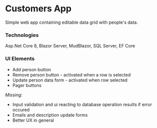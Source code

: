 # Customers App

Simple web app containing editable data grid with people's data.

### Technologies

Asp.Net Core 8, Blazor Server, MudBlazor, SQL Server, EF Core

### UI Elements

- Add person button
- Remove person button - activated when a row is selected
- Update person data form - activated when row selected
- Pager buttons

_Missing:_
- Input validation and ui reacting to database operation results if error occured
- Emails and description update forms
- Better UX in general
